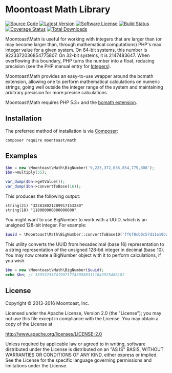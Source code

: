# Moontoast Math Library

[![Source Code][badge-source]][source]
[![Latest Version][badge-release]][release]
[![Software License][badge-license]][license]
[![Build Status][badge-build]][build]
[![Coverage Status][badge-coverage]][coverage]
[![Total Downloads][badge-downloads]][downloads]

Moontoast\Math is useful for working with integers that are larger than
(or may become larger than, through mathematical computations) PHP's max
integer value for a given system. On 64-bit systems, this number is
9223372036854775807. On 32-bit systems, it is 2147483647. When overflowing
this boundary, PHP turns the number into a float, reducing precision (see
the PHP manual entry for [Integers][php-integers]).

Moontoast\Math provides an easy-to-use wrapper around the bcmath extension,
allowing one to perform mathematical calculations on numeric strings,
going well outside the integer range of the system and maintaining arbitrary
precision for more precise calculations.

Moontoast\Math requires PHP 5.3+ and the [bcmath extension][].

## Installation

The preferred method of installation is via [Composer][]:

```
composer require moontoast/math
```

## Examples

```php
$bn = new \Moontoast\Math\BigNumber('9,223,372,036,854,775,808');
$bn->multiply(35);

var_dump($bn->getValue());
var_dump($bn->convertToBase(16));
```

This produces the following output:

```
string(21) "322818021289917153280"
string(18) "118000000000000000"
```

You might want to use BigNumber to work with a UUID, which is an unsigned
128-bit integer. For example:

```php
$uuid = \Moontoast\Math\BigNumber::convertToBase10('ff6f8cb0c57d11e19b210800200c9a66', 16);
```

This utility converts the UUID from hexadecimal (base 16) representation to
a string representation of the unsigned 128-bit integer in decimal (base 10).
You may now create a BigNumber object with it to perform calculations, if you
wish.

```php
$bn = new \Moontoast\Math\BigNumber($uuid);
echo $bn; // 339532337419071774305803111643925486182
```

## License

Copyright &copy; 2013-2016 Moontoast, Inc.

Licensed under the Apache License, Version 2.0 (the "License");
you may not use this file except in compliance with the License.
You may obtain a copy of the License at

http://www.apache.org/licenses/LICENSE-2.0

Unless required by applicable law or agreed to in writing, software
distributed under the License is distributed on an "AS IS" BASIS,
WITHOUT WARRANTIES OR CONDITIONS OF ANY KIND, either express or implied.
See the License for the specific language governing permissions and
limitations under the License.


[bcmath extension]: http://php.net/bcmath
[php-integers]: http://php.net/manual/en/language.types.integer.php
[composer]: https://getcomposer.org/

[badge-source]: https://img.shields.io/badge/source-moontoast/math-blue.svg?style=flat-square
[badge-release]: https://img.shields.io/packagist/v/moontoast/math.svg?style=flat-square
[badge-license]: https://img.shields.io/github/license/ramsey/moontoast-math.svg?style=flat-square
[badge-build]: https://img.shields.io/travis/ramsey/moontoast-math/master.svg?style=flat-square
[badge-coverage]: https://img.shields.io/coveralls/ramsey/moontoast-math/master.svg?style=flat-square
[badge-downloads]: https://img.shields.io/packagist/dt/moontoast/math.svg?style=flat-square

[source]: https://github.com/ramsey/moontoast-math
[release]: https://packagist.org/packages/moontoast/math
[license]: https://github.com/ramsey/moontoast-math/blob/master/LICENSE
[build]: https://travis-ci.org/ramsey/moontoast-math
[coverage]: https://coveralls.io/r/ramsey/moontoast-math?branch=master
[downloads]: https://packagist.org/packages/moontoast/math
